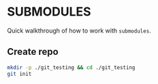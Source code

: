 # SUBMODULES

Quick walkthrough of how to work with `submodules`.

## Create repo

```sh
mkdir -p ./git_testing && cd ./git_testing
git init
```

